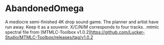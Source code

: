 # AbandonedOmega
A mediocre semi-finished 4K drop sound game. The planner and artist have run away. Keep it as a souvenir. X/C/N/M corresponds to four tracks.
.mtmlc spectral file from [MTMLC-Toolbox v1.0.2]<https://github.com/Lucker-Studio/MTMLC-Toolbox/releases/tag/v1.0.2>
